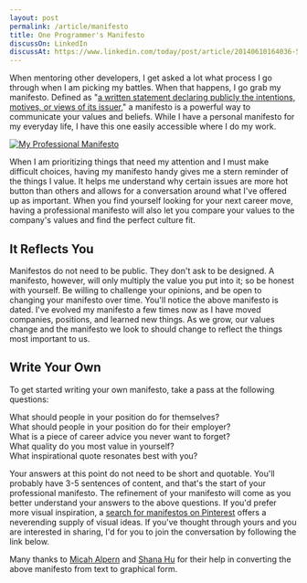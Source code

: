 ```yaml
---
layout: post
permalink: /article/manifesto
title: One Programmer's Manifesto
discussOn: LinkedIn
discussAt: https://www.linkedin.com/today/post/article/20140610164036-5276101-one-programmer-s-manifesto
---
```


When mentoring other developers, I get asked a lot what process I go through when I am picking my battles. When that happens, I go grab my manifesto. Defined as "[a written statement declaring publicly the intentions, motives, or views of its issuer](http://www.merriam-webster.com/dictionary/manifesto)," a manifesto is a powerful way to communicate your values and beliefs. While I have a personal manifesto for my everyday life, I have this one easily accessible where I do my work.

[![My Professional Manifesto](https://lh3.googleusercontent.com/-9wQSz5S3f3A/U5T3ktSPwEI/AAAAAAAAPX4/JkMXmgwhmgY/s200/2014-06-manifesto.png)](/resources/manifesto/2014-06-manifesto.pdf)

When I am prioritizing things that need my attention and I must make difficult choices, having my manifesto handy gives me a stern reminder of the things I value. It helps me understand why certain issues are more hot button than others and allows for a conversation around what I've offered up as important. When you find yourself looking for your next career move, having a professional manifesto will also let you compare your values to the company's values and find the perfect culture fit.

## It Reflects You
Manifestos do not need to be public. They don't ask to be designed. A manifesto, however, will only multiply the value you put into it; so be honest with yourself. Be willing to challenge your opinions, and be open to changing your manifesto over time. You'll notice the above manifesto is dated. I've evolved my manifesto a few times now as I have moved companies, positions, and learned new things. As we grow, our values change and the manifesto we look to should change to reflect the things most important to us.

## Write Your Own
To get started writing your own manifesto, take a pass at the following questions:

What should people in your position do for themselves?  
What should people in your position do for their employer?  
What is a piece of career advice you never want to forget?  
What quality do you most value in yourself?  
What inspirational quote resonates best with you?

Your answers at this point do not need to be short and quotable. You'll probably have 3-5 sentences of content, and that's the start of your professional manifesto. The refinement of your manifesto will come as you better understand your answers to the above questions. If you'd prefer more visual inspiration, a [search for manifestos on Pinterest](http://www.pinterest.com/search/pins/?q=manifesto) offers a neverending supply of visual ideas. If you've thought through yours and you are interested in sharing, I'd for you to join the conversation by following the link below.

Many thanks to [Micah Alpern](https://www.linkedin.com/in/malpern) and [Shana Hu](http://shanahu.com/) for their help in converting the above manifesto from text to graphical form.
